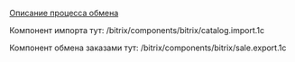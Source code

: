 [Описание процесса обмена](http://dev.1c-bitrix.ru/api_help/sale/algorithms/data_2_site.php)

Компонент импорта тут: /bitrix/components/bitrix/catalog.import.1c

Компонент обмена заказами тут: /bitrix/components/bitrix/sale.export.1c